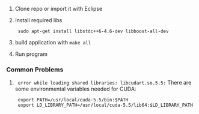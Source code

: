 1. Clone repo or import it with Eclipse
2. Install required libs
	
		sudo apt-get install libstdc++6-4.6-dev libboost-all-dev

3. build application with `make all`
4. Run program


### Common Problems

1. ` error while loading shared libraries: libcudart.so.5.5:`
There are some environmental variables needed for CUDA:

		export PATH=/usr/local/cuda-5.5/bin:$PATH
		export LD_LIBRARY_PATH=/usr/local/cuda-5.5/lib64:$LD_LIBRARY_PATH

